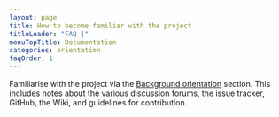 ```yaml
---
layout: page
title: How to become familiar with the project
titleLeader: "FAQ |"
menuTopTitle: Documentation
categories: orientation
faqOrder: 1
---
```


Familiarise with the project via the [Background orientation](/guides/#background-orientation) section.
This includes notes about the various discussion forums, the issue tracker, GitHub, the Wiki, and guidelines for contribution.
